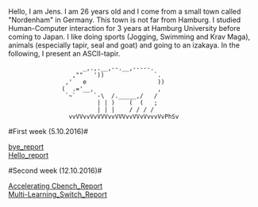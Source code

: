 Hello, I am Jens. I am 26 years old and I come from a small town called "Nordenham" in Germany. This town is not far from Hamburg.
I studied Human-Computer interaction for 3 years at Hamburg University before coming to Japan. I like doing sports (Jogging, Swimming and Krav Maga), animals (especially tapir, seal and goat) and going to an izakaya. 
In the following, I present an ASCII-tapir.
	
    			         _,.,.__,--.__,-----.
                      ,""   '))              `.
                    ,'   e                    ))
                   (  .='__,                  ,
                    `~`     `-\  /._____,/   /
                             | | )    (  (   ;
                             | | |    / / / / 
                     vvVVvvVvVVVvvVVVvvVVvVvvvVvPhSv 
					 
#First week (5.10.2016)#
  
[bye_report](https://github.com/handai-trema/self-intro-Jens-Oetjen/blob/master/bye.md) <br />
[Hello_report](https://github.com/handai-trema/self-intro-Jens-Oetjen/blob/master/hello.md)

#Second week (12.10.2016)#

[Accelerating Cbench_Report](https://github.com/handai-trema/self-intro-Jens-Oetjen/blob/master/bye.md) <br />
[Multi-Learning_Switch_Report](https://github.com/handai-trema/self-intro-Jens-Oetjen/blob/master/hello.md)